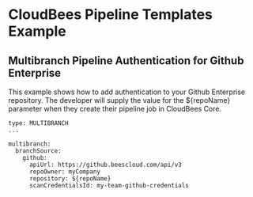 # CloudBees Pipeline Templates Example
## Multibranch Pipeline Authentication for Github Enterprise

This example shows how to add authentication to your Github Enterprise repository. The developer will supply the value for the ${repoName} parameter when they create their pipeline job in CloudBees Core.

````
type: MULTIBRANCH
...

multibranch:
  branchSource:
    github:
      apiUrl: https://github.beescloud.com/api/v3
      repoOwner: myCompany
      repository: ${repoName}
      scanCredentialsId: my-team-github-credentials
````